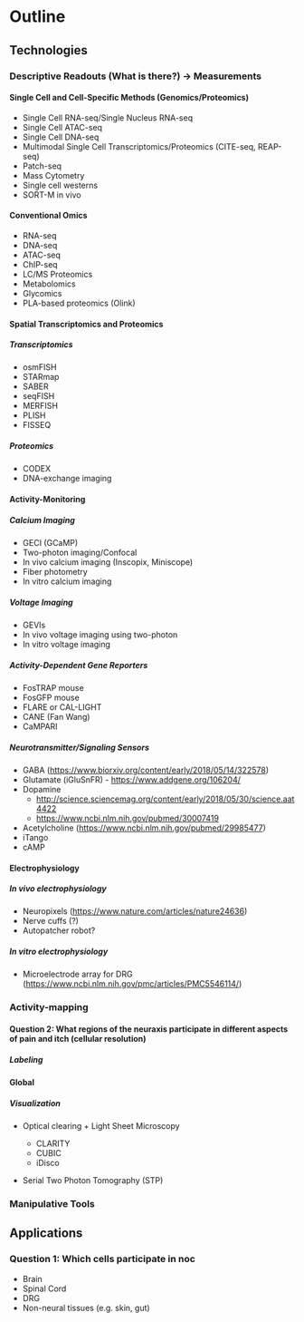 # Outline

## Technologies

### Descriptive Readouts (What is there?) -> Measurements 

#### Single Cell and Cell-Specific Methods (Genomics/Proteomics)

- Single Cell RNA-seq/Single Nucleus RNA-seq
- Single Cell ATAC-seq
- Single Cell DNA-seq
- Multimodal Single Cell Transcriptomics/Proteomics (CITE-seq, REAP-seq)
- Patch-seq  
- Mass Cytometry
- Single cell westerns
- SORT-M in vivo 

#### Conventional Omics

- RNA-seq
- DNA-seq
- ATAC-seq
- ChIP-seq
- LC/MS Proteomics
- Metabolomics
- Glycomics
- PLA-based proteomics (Olink)

#### Spatial Transcriptomics and Proteomics

##### Transcriptomics

- osmFISH
- STARmap
- SABER
- seqFISH
- MERFISH
- PLISH
- FISSEQ

##### Proteomics

- CODEX
- DNA-exchange imaging

#### Activity-Monitoring

##### Calcium Imaging

- GECI (GCaMP)
- Two-photon imaging/Confocal
- In vivo calcium imaging (Inscopix, Miniscope)
- Fiber photometry 
- In vitro calcium imaging 

##### Voltage Imaging

- GEVIs
- In vivo voltage imaging using two-photon
- In vitro voltage imaging


##### Activity-Dependent Gene Reporters

- FosTRAP mouse
- FosGFP mouse
- FLARE or CAL-LIGHT
- CANE (Fan Wang)
- CaMPARI

##### Neurotransmitter/Signaling Sensors

- GABA (https://www.biorxiv.org/content/early/2018/05/14/322578)
- Glutamate (iGluSnFR) - https://www.addgene.org/106204/
- Dopamine
    - http://science.sciencemag.org/content/early/2018/05/30/science.aat4422
    - https://www.ncbi.nlm.nih.gov/pubmed/30007419
- Acetylcholine (https://www.ncbi.nlm.nih.gov/pubmed/29985477)
- iTango 
- cAMP

#### Electrophysiology

##### In vivo electrophysiology
- Neuropixels (https://www.nature.com/articles/nature24636)
- Nerve cuffs (?)
- Autopatcher robot?

##### In vitro electrophysiology 

- Microelectrode array for DRG (https://www.ncbi.nlm.nih.gov/pmc/articles/PMC5546114/)









### Activity-mapping

#### Question 2: What regions of the neuraxis participate in different aspects of pain and itch (cellular resolution)

##### Labeling

**Global** 



##### Visualization

- Optical clearing + Light Sheet Microscopy
    - CLARITY 
    - CUBIC
    - iDisco

- Serial Two Photon Tomography (STP)




### Manipulative Tools











## Applications 

### Question 1: Which cells participate in noc

- Brain
- Spinal Cord
- DRG
- Non-neural tissues (e.g. skin, gut)

### 
 




